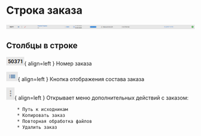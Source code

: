 # Строка заказа

![Строка заказа](/assets/images/order-record.jpg)

## Столбцы в строке

![Номер заказа](/assets/images/order-record-col1.png){ align=left } Номер заказа

![Номер заказа](/assets/images/order-record-col2.png){ align=left } Кнопка отображения состава заказа

![Номер заказа](/assets/images/order-record-col3.png){ align=left } Открывает меню дополнительных действий с заказом:
```
    * Путь к исходникам
    * Копировать заказ
    * Повторная обработка файлов
    * Удалить заказ
```
